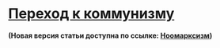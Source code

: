 # [Переход к коммунизму](to_communism.md)

**(Новая версия статьи доступна по ссылке: [Ноомарксизм](https://github.com/marxizmo/noomarxizm/blob/master/noomarxizm.md))**
